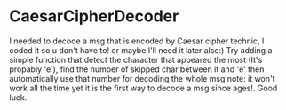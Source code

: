 # CaesarCipherDecoder
I needed to decode a msg that is encoded by Caesar cipher technic, I coded it so u don't have to! or maybe I'll need it later also:)
Try adding a simple function that detect the character that appeared the most (It's propably 'e'), find the number of skipped char between it and 'e' then automatically use that number for decoding the whole msg
note: it won't work all the time yet it is the first way to decode a msg since ages!. Good luck.
